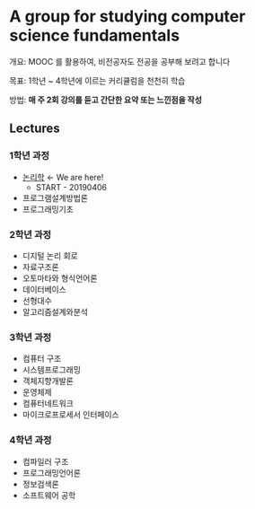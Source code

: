 # A group for studying computer science fundamentals

개요: MOOC 를 활용하여, 비전공자도 전공을 공부해 보려고 합니다

목표: 1학년 ~ 4학년에 이르는 커리큘럼을 천천히 학습

방법: **매 주 2회 강의를 듣고 간단한 요약 또는 느낀점을 작성**


## Lectures

### 1학년 과정

- [논리학]() ← We are here!
  - START - 20190406
- 프로그램설계방법론
- 프로그래밍기초

### 2학년 과정

- 디지털 논리 회로
- 자료구조론
- 오토마타와 형식언어론
- 데이터베이스
- 선형대수
- 알고리즘설계와분석

### 3학년 과정

- 컴퓨터 구조
- 시스템프로그래밍
- 객체지향개발론
- 운영체제
- 컴퓨터네트워크
- 마이크로프로세서 인터페이스

### 4학년 과정

- 컴파일러 구조
- 프로그래밍언어론
- 정보검색론
- 소프트웨어 공학
